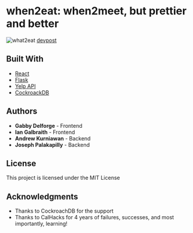 # when2eat: when2meet, but prettier and better

![what2eat](https://i.imgur.com/Ndy25zG.png)
[devpost](https://devpost.com/software/what2eat)


## Built With

* [React](https://reactjs.org/)
* [Flask](https://palletsprojects.com/p/flask/)
* [Yelp API](https://www.yelp.com/developers/documentation/v3/)
* [CockroackDB](https://www.cockroachlabs.com/product/)


## Authors

* **Gabby Delforge** - Frontend
* **Ian Galbraith** - Frontend 
* **Andrew Kurniawan** - Backend
* **Joseph Palakapilly** - Backend

## License

This project is licensed under the MIT License

## Acknowledgments

* Thanks to CockroachDB for the support
* Thanks to CalHacks for 4 years of failures, successes, and most importantly, learning!
